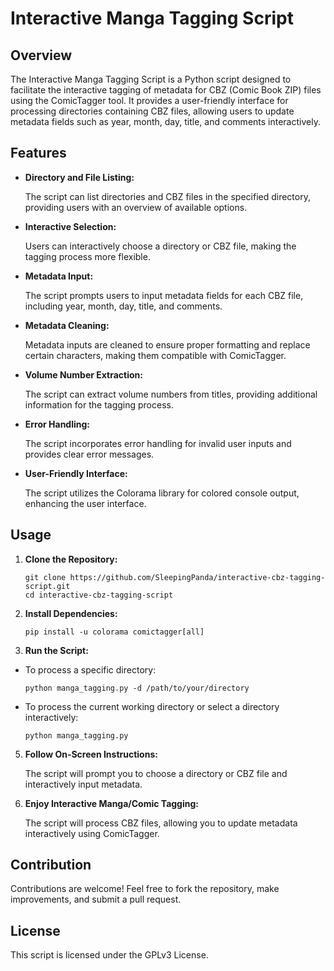 # Interactive Manga Tagging Script
## Overview

The Interactive Manga Tagging Script is a Python script designed to facilitate the interactive tagging of metadata for CBZ (Comic Book ZIP) files using the ComicTagger tool. It provides a user-friendly interface for processing directories containing CBZ files, allowing users to update metadata fields such as year, month, day, title, and comments interactively.

## Features
- **Directory and File Listing:**

  The script can list directories and CBZ files in the specified directory, providing users with an overview of available options.
- **Interactive Selection:**

  Users can interactively choose a directory or CBZ file, making the tagging process more flexible.
- **Metadata Input:**

  The script prompts users to input metadata fields for each CBZ file, including year, month, day, title, and comments.
- **Metadata Cleaning:**

  Metadata inputs are cleaned to ensure proper formatting and replace certain characters, making them compatible with ComicTagger.
- **Volume Number Extraction:**

  The script can extract volume numbers from titles, providing additional information for the tagging process.
- **Error Handling:**

  The script incorporates error handling for invalid user inputs and provides clear error messages.
- **User-Friendly Interface:**

  The script utilizes the Colorama library for colored console output, enhancing the user interface.

## Usage
1. **Clone the Repository:**
    ```
    git clone https://github.com/SleepingPanda/interactive-cbz-tagging-script.git
    cd interactive-cbz-tagging-script
    ```
2. **Install Dependencies:**
    ```
    pip install -u colorama comictagger[all]
    ```
3. **Run the Script:**
  - To process a specific directory:
    ```
    python manga_tagging.py -d /path/to/your/directory
    ```
  - To process the current working directory or select a directory interactively:
    ```
    python manga_tagging.py
    ```
5. **Follow On-Screen Instructions:**
   
   The script will prompt you to choose a directory or CBZ file and interactively input metadata.
7. **Enjoy Interactive Manga/Comic Tagging:**
   
   The script will process CBZ files, allowing you to update metadata interactively using ComicTagger.

## Contribution
Contributions are welcome! Feel free to fork the repository, make improvements, and submit a pull request.

## License
This script is licensed under the GPLv3 License.
